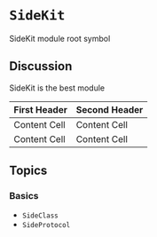 # ``SideKit``

SideKit module root symbol

## Discussion

SideKit is the best module

| First Header  | Second Header |
| ------------- | ------------- |
| Content Cell  | Content Cell  |
| Content Cell  | Content Cell  |

## Topics

### Basics

- ``SideClass``
- ``SideProtocol``

<!-- Copyright (c) 2021 Apple Inc and the Swift Project authors. All Rights Reserved. -->

